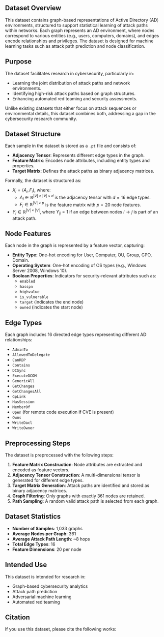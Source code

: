 ## Dataset Overview
This dataset contains graph-based representations of Active Directory (AD) environments, structured to support statistical learning of attack paths within networks. Each graph represents an AD environment, where nodes correspond to various entities (e.g., users, computers, domains), and edges encode relationships and privileges. The dataset is designed for machine learning tasks such as attack path prediction and node classification.

## Purpose
The dataset facilitates research in cybersecurity, particularly in:
- Learning the joint distribution of attack paths and network environments.
- Identifying high-risk attack paths based on graph structures.
- Enhancing automated red teaming and security assessments.

Unlike existing datasets that either focus on attack sequences or environmental details, this dataset combines both, addressing a gap in the cybersecurity research community.

## Dataset Structure
Each sample in the dataset is stored as a `.pt` file and consists of:
- **Adjacency Tensor**: Represents different edge types in the graph.
- **Feature Matrix**: Encodes node attributes, including entity types and properties.
- **Target Matrix**: Defines the attack paths as binary adjacency matrices.

Formally, the dataset is structured as:
- $X_i = (A_i, F_i)$, where:
  - $A_i \in \mathbb{R}^{|V| \times |V| \times d}$ is the adjacency tensor with $d = 16$ edge types.
  - $F_i \in \mathbb{R}^{|V| \times p}$ is the feature matrix with $p = 20$ node features.
- $Y_i \in \mathbb{R}^{|V| \times |V|}$, where $Y_{ij} = 1$ if an edge between nodes $i\rightarrow j$ is part of an attack path.

## Node Features
Each node in the graph is represented by a feature vector, capturing:
- **Entity Type**: One-hot encoding for User, Computer, OU, Group, GPO, Domain.
- **Operating System**: One-hot encoding of OS types (e.g., Windows Server 2008, Windows 10).
- **Boolean Properties**: Indicators for security-relevant attributes such as:
  - `enabled`
  - `hasspn`
  - `highvalue`
  - `is_vulnerable`
  - `target` (indicates the end node)
  - `owned` (indicates the start node)

## Edge Types
Each graph includes 16 directed edge types representing different AD relationships:
- `AdminTo`
- `AllowedToDelegate`
- `CanRDP`
- `Contains`
- `DCSync`
- `ExecuteDCOM`
- `GenericAll`
- `GetChanges`
- `GetChangesAll`
- `GpLink`
- `HasSession`
- `MemberOf`
- `Open` (for remote code execution if CVE is present)
- `Owns`
- `WriteDacl`
- `WriteOwner`

## Preprocessing Steps
The dataset is preprocessed with the following steps:
1. **Feature Matrix Construction**: Node attributes are extracted and encoded as feature vectors.
2. **Adjacency Tensor Construction**: A multi-dimensional tensor is generated for different edge types.
3. **Target Matrix Generation**: Attack paths are identified and stored as binary adjacency matrices.
4. **Graph Filtering**: Only graphs with exactly 361 nodes are retained.
5. **Path Sampling**: A random valid attack path is selected from each graph.

## Dataset Statistics
- **Number of Samples**: 1,033 graphs
- **Average Nodes per Graph**: 361
- **Average Attack Path Length**: ~8 hops
- **Total Edge Types**: 16
- **Feature Dimensions**: 20 per node

## Intended Use
This dataset is intended for research in:
- Graph-based cybersecurity analytics
- Attack path prediction
- Adversarial machine learning
- Automated red teaming

## Citation
If you use this dataset, please cite the following works:


